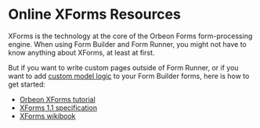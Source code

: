 # Online XForms Resources

XForms is the technology at the core of the Orbeon Forms form-processing engine. When using Form Builder and Form Runner, you might not have to know anything about XForms, at least at first.

But if you want to write custom pages outside of Form Runner, or if you want to add [custom model logic](../form-runner/advanced/custom.md) to your Form Builder forms, here is how to get started:

- [Orbeon XForms tutorial](http://wiki.orbeon.com/forms/doc/developer-guide/orbeon-forms-xforms-tutorial)
- [XForms 1.1 specification](http://www.w3.org/TR/xforms11/)
- [XForms wikibook](http://en.wikibooks.org/wiki/XForms)
